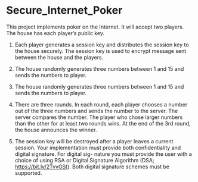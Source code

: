 # Secure_Internet_Poker
This project implements poker on the Internet. It will accept two players. The house has each
player’s public key.

1. Each player generates a session key and distributes the session key to the house securely.
The session key is used to encrypt message sent between the house and the players.

2. The house randomly generates three numbers between 1 and 15 and sends the numbers to
player.

3. The house randomly generates three numbers between 1 and 15 and sends the numbers to
player.

4. There are three rounds. In each round, each player chooses a number out of the three
numbers and sends the number to the server. The server compares the number. The
player who chose larger numbers than the other for at least two rounds wins. At the end
of the 3rd round, the house announces the winner.

5. The session key will be destroyed after a player leaves a current session.
Your implementation must provide both confidentiality and digital signature. For digital sig-
nature you must provide the user with a choice of using RSA or Digital Signature Algorithm
(DSA;
https://bit.ly/2TvvGSt).
Both digital signature schemes must be supported.
